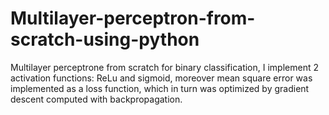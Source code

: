 # Multilayer-perceptron-from-scratch-using-python 
Multilayer perceptrone from scratch for binary classification, I implement 2 activation functions: ReLu and sigmoid, moreover mean square error was implemented as a loss function, which in turn was optimized by gradient descent computed with backpropagation.
